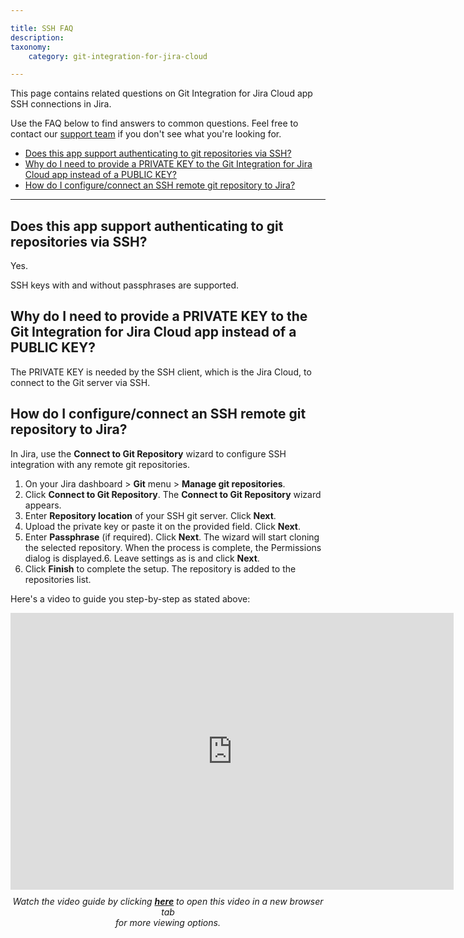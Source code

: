 ```yaml
---

title: SSH FAQ
description:
taxonomy:
    category: git-integration-for-jira-cloud

---
```


This page contains related questions on Git Integration for Jira Cloud app SSH connections in Jira.

Use the FAQ below to find answers to common questions. Feel free to contact our [support team](https://help.gitkraken.com/git-integration-for-jira-cloud/gij-cloud-contact-support/) if you don't see what you're looking for.

- [Does this app support authenticating to git repositories via SSH?](#does-this-app-support-authenticating-to-git-repositories-via-ssh)
- [Why do I need to provide a PRIVATE KEY to the Git Integration for Jira Cloud app instead of a PUBLIC KEY?](#why-do-i-need-to-provide-a-private-key-to-the-git-integration-for-jira-cloud-app-instead-of-a-public-key)
- [How do I configure/connect an SSH remote git repository to Jira?](#how-do-i-configureconnect-an-ssh-remote-git-repository-to-jira)

<hr>

## Does this app support authenticating to git repositories via SSH?

Yes.

SSH keys with and without passphrases are supported.

## Why do I need to provide a PRIVATE KEY to the Git Integration for Jira Cloud app instead of a PUBLIC KEY?

The PRIVATE KEY is needed by the SSH client, which is the Jira Cloud, to connect to the Git server via SSH.

## How do I configure/connect an SSH remote git repository to Jira?

In Jira, use the **Connect to Git Repository** wizard to configure SSH integration with any remote git repositories.

1.  On your Jira dashboard > **Git** menu > **Manage git repositories**.
2.  Click **Connect to Git Repository**. The **Connect to Git Repository** wizard appears.
3.  Enter **Repository location** of your SSH git server. Click **Next**.
4.  Upload the private key or paste it on the provided field. Click **Next**.
5.  Enter **Passphrase** (if required). Click **Next**.
The wizard will start cloning the selected repository. When the process is complete, the Permissions dialog is displayed.6.  Leave settings as is and click **Next**.
7.  Click **Finish** to complete the setup. The repository is added to the repositories list.

Here's a video to guide you step-by-step as stated above:

<div class='embed-container embed-container--16-10'>
    <iframe width='709' height='443' src='https://fast.wistia.com/embed/iframe/qmumdo048n?videoFoam=true' frameborder='0' allowfullscreen ></iframe>
</div>

<div align="center" style='margin-top:10px'>
    <i>Watch the video guide by clicking <a href="https://bigbrassband.wistia.com/medias/qmumdo048n" target="_blank"><b>here</b></a> to open this video in a new browser tab<br> for more viewing options.</i>
</div>


